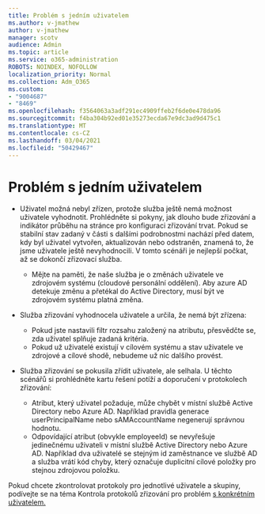 ```yaml
---
title: Problém s jedním uživatelem
ms.author: v-jmathew
author: v-jmathew
manager: scotv
audience: Admin
ms.topic: article
ms.service: o365-administration
ROBOTS: NOINDEX, NOFOLLOW
localization_priority: Normal
ms.collection: Adm_O365
ms.custom:
- "9004687"
- "8469"
ms.openlocfilehash: f3564063a3adf291ec4909ffeb2f6de0e478da96
ms.sourcegitcommit: f4ba304b92ed01e35273ecda67e9dc3ad9d475c1
ms.translationtype: MT
ms.contentlocale: cs-CZ
ms.lasthandoff: 03/04/2021
ms.locfileid: "50429467"
---
```

# <a name="problem-with-single-user"></a>Problém s jedním uživatelem

- Uživatel možná nebyl zřízen, protože služba ještě nemá možnost uživatele vyhodnotit. Prohlédněte si pokyny, jak dlouho bude zřizování a indikátor průběhu na stránce pro konfiguraci zřizování trvat. Pokud se stabilní stav zadaný v části s dalšími podrobnostmi nachází před datem, kdy byl uživatel vytvořen, aktualizován nebo odstraněn, znamená to, že jsme uživatele ještě nevyhodnocili. V tomto scénáři je nejlepší počkat, až se dokončí zřizovací služba.

  - Mějte na paměti, že naše služba je o změnách uživatele ve zdrojovém systému (cloudové personální oddělení). Aby azure AD detekuje změnu a přetékal do Active Directory, musí být ve zdrojovém systému platná změna.
- Služba zřizování vyhodnocela uživatele a určila, že nemá být zřízena:
  - Pokud jste nastavili filtr rozsahu založený na atributu, přesvědčte se, zda uživatel splňuje zadaná kritéria.
  - Pokud už uživatelé existují v cílovém systému a stav uživatele ve zdrojové a cílové shodě, nebudeme už nic dalšího provést.
- Služba zřizování se pokusila zřídit uživatele, ale selhala. U těchto scénářů si prohlédněte kartu řešení potíží a doporučení v protokolech zřizování:
  - Atribut, který uživatel požaduje, může chybět v místní službě Active Directory nebo Azure AD. Například pravidla generace userPrincipalName nebo sAMAccountName negenerují správnou hodnotu.
  - Odpovídající atribut (obvykle employeeId) se nevyřešuje jedinečnému uživateli v místní službě Active Directory nebo Azure AD. Například dva uživatelé se stejným id zaměstnance ve službě AD a služba vrátí kód chyby, který označuje duplicitní cílové položky pro stejnou zdrojovou položku.

Pokud chcete zkontrolovat protokoly pro jednotlivé uživatele a skupiny, podívejte se na téma Kontrola protokolů zřizování pro problém [s konkrétním uživatelem.](https://docs.microsoft.com/azure/active-directory/reports-monitoring/concept-provisioning-logs)
